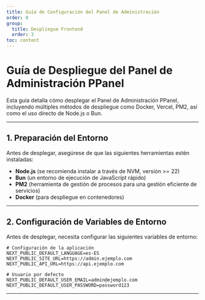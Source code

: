 ```yaml
---
title: Guía de Configuración del Panel de Administración
order: 0
group: 
  title: Despliegue Frontend
  order: 3
toc: content
---
```


# **Guía de Despliegue del Panel de Administración PPanel**

Esta guía detalla cómo desplegar el Panel de Administración PPanel, incluyendo múltiples métodos de despliegue como Docker, Vercel, PM2, así como el uso directo de Node.js o Bun.

---

## **1. Preparación del Entorno**

Antes de desplegar, asegúrese de que las siguientes herramientas estén instaladas:

- **Node.js** (se recomienda instalar a través de NVM, versión >= 22)
- **Bun** (un entorno de ejecución de JavaScript rápido)
- **PM2** (herramienta de gestión de procesos para una gestión eficiente de servicios)
- **Docker** (para despliegue en contenedores)

---

## **2. Configuración de Variables de Entorno**

Antes de desplegar, necesita configurar las siguientes variables de entorno:

```env
# Configuración de la aplicación
NEXT_PUBLIC_DEFAULT_LANGUAGE=es-ES
NEXT_PUBLIC_SITE_URL=https://admin.ejemplo.com
NEXT_PUBLIC_API_URL=https://api.ejemplo.com

# Usuario por defecto
NEXT_PUBLIC_DEFAULT_USER_EMAIL=admin@ejemplo.com
NEXT_PUBLIC_DEFAULT_USER_PASSWORD=password123
```

---


